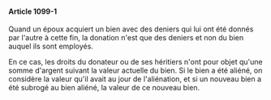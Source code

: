 #### Article 1099-1

Quand un époux acquiert un bien avec des deniers qui lui ont été donnés par l'autre à cette fin, la donation n'est que des deniers et non du bien auquel ils sont employés.

En ce cas, les droits du donateur ou de ses héritiers n'ont pour objet qu'une somme d'argent suivant la valeur actuelle du bien. Si le bien a été aliéné, on considère la valeur qu'il avait au jour de l'aliénation, et si un nouveau bien a été subrogé au bien aliéné, la valeur de ce nouveau bien.

